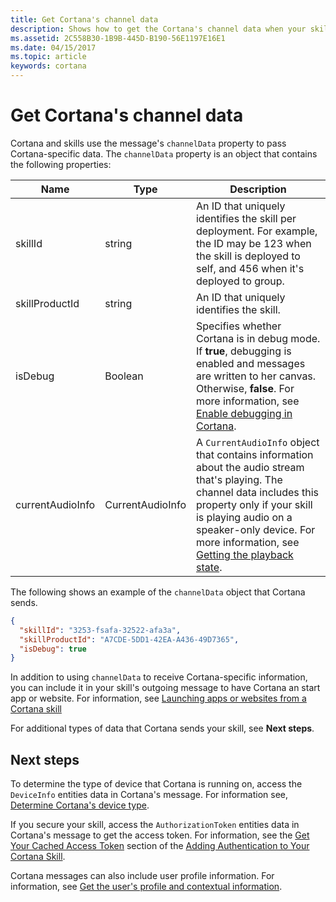 ```yaml
---
title: Get Cortana's channel data
description: Shows how to get the Cortana's channel data when your skill runs.
ms.assetid: 2C558B30-1B9B-445D-B190-56E1197E16E1
ms.date: 04/15/2017
ms.topic: article
keywords: cortana
---
```



# Get Cortana's channel data

Cortana and skills use the message's `channelData` property to pass Cortana-specific data. The `channelData` property is an object that contains the following properties: 

<!-- Verify whether all messages include skillId or just the first -->

| Name | Type | Description |
|-|-|-|
| skillId | string  | An ID that uniquely identifies the skill per deployment. For example, the ID may be 123 when the skill is deployed to self, and 456 when it's deployed to group. |
| skillProductId | string  | An ID that uniquely identifies the skill.  |
| isDebug | Boolean  | Specifies whether Cortana is in debug mode. If **true**, debugging is enabled and messages are written to her canvas. Otherwise, **false**. For more information, see [Enable debugging in Cortana](test-debug.md#enable-debugging-in-cortana). |
| currentAudioInfo | CurrentAudioInfo | A `CurrentAudioInfo` object that contains information about the audio stream that's playing. The channel data includes this property only if your skill is playing audio on a speaker-only device. For more information, see [Getting the playback state](audio-streaming.md#getting-the-playback-state).

The following shows an example of the `channelData` object that Cortana sends.

```json
{
  "skillId": "3253-fsafa-32522-afa3a",
  "skillProductId": "A7CDE-5DD1-42EA-A436-49D7365",
  "isDebug": true
}
```

In addition to using `channelData` to receive Cortana-specific information, you can include it in your skill's outgoing message to have Cortana an start app or website. For information, see [Launching apps or websites from a Cortana skill](launch-apps-from-skills.md)


For additional types of data that Cortana sends your skill, see **Next steps**.


## Next steps

To determine the type of device that Cortana is running on, access the `DeviceInfo` entities data in Cortana's message. For information see, [Determine Cortana's device type](cortana-device-type.md).

If you secure your skill, access the `AuthorizationToken` entities data in Cortana's message to get the access token. For information, see the [Get Your Cached Access Token](authentication.md#get-your-cached-access-token) section of the [Adding Authentication to Your Cortana Skill](authentication.md).

Cortana messages can also include user profile information. For information, see [Get the user's profile and contextual information](get-user-profile-context.md).
